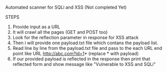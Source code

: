 Automated scanner for SQLi and XSS (Not completed Yet)

STEPS 

1. Provide input as a URL
2. It will crawl all the pages (GET and POST too)
3. Look for the reflection parameter in response for XSS attack
4. Then i will provide one payload.txt file which contans the payload list.
5. Read line by line from the payload.txt file and pass to the each URL end point like URL http://abc.com?id=1* (replace * with payload)
6. If our provided payload is reflected in the response then print that reflected form and show message like "Vulnerable to XSS and SQLi"
